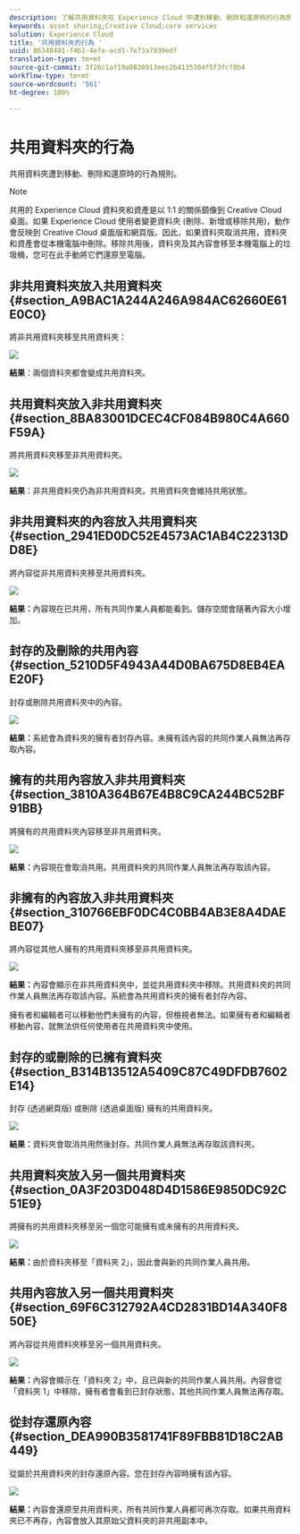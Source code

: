 ```yaml
---
description: 了解共用資料夾在 Experience Cloud 中遭到移動、刪除和還原時的行為規則。
keywords: asset sharing;Creative Cloud;core services
solution: Experience Cloud
title: '共用資料夾的行為 '
uuid: 86348401-f4b1-4efe-acd1-7e73a7030edf
translation-type: tm+mt
source-git-commit: 3f26c1af19a0838913eec2b4135304f5f3fcf0b4
workflow-type: tm+mt
source-wordcount: '561'
ht-degree: 100%

---
```



# 共用資料夾的行為

共用資料夾遭到移動、刪除和還原時的行為規則。

>[!NOTE]
>
>共用的 Experience Cloud 資料夾和資產是以 1:1 的關係鏡像到 Creative Cloud 桌面。如果 Experience Cloud 使用者變更資料夾 (刪除、新增或移除共用)，動作會反映到 Creative Cloud 桌面版和網頁版。因此，如果資料夾取消共用，資料夾和資產會從本機電腦中刪除。移除共用後，資料夾及其內容會移至本機電腦上的垃圾桶，您可在此手動將它們還原至電腦。

## 非共用資料夾放入共用資料夾 {#section_A9BAC1A244A246A984AC62660E61E0C0}

將非共用資料夾移至共用資料夾：

![](assets/01_assets_move.png)

**結果**：兩個資料夾都會變成共用資料夾。

## 共用資料夾放入非共用資料夾 {#section_8BA83001DCEC4CF084B980C4A660F59A}

將共用資料夾移至非共用資料夾。

![](assets/02_assets_move.png)

**結果**：非共用資料夾仍為非共用資料夾。共用資料夾會維持共用狀態。

## 非共用資料夾的內容放入共用資料夾 {#section_2941ED0DC52E4573AC1AB4C22313DD8E}

將內容從非共用資料夾移至共用資料夾。

![](assets/03_assets_move.png)

**結果：**&#x200B;內容現在已共用，所有共同作業人員都能看到。儲存空間會隨著內容大小增加。

## 封存的及刪除的共用內容 {#section_5210D5F4943A44D0BA675D8EB4EAE20F}

封存或刪除共用資料夾中的內容。

![](assets/04_assets_move.png)

**結果：**&#x200B;系統會為資料夾的擁有者封存內容。未擁有該內容的共同作業人員無法再存取內容。

## 擁有的共用內容放入非共用資料夾 {#section_3810A364B67E4B8C9CA244BC52BF91BB}

將擁有的共用資料夾內容移至非共用資料夾。

![](assets/05_assets_move.png)

**結果：**&#x200B;內容現在會取消共用。共用資料夾的共同作業人員無法再存取該內容。

## 非擁有的內容放入非共用資料夾 {#section_310766EBF0DC4C0BB4AB3E8A4DAEBE07}

將內容從其他人擁有的共用資料夾移至非共用資料夾。

![](assets/06_assets_move.png)

**結果：**&#x200B;內容會顯示在非共用資料夾中，並從共用資料夾中移除。共用資料夾的共同作業人員無法再存取該內容。系統會為共用資料夾的擁有者封存內容。

擁有者和編輯者可以移動他們未擁有的內容，但檢視者無法。如果擁有者和編輯者移動內容，就無法供任何使用者在共用資料夾中使用。

## 封存的或刪除的已擁有資料夾 {#section_B314B13512A5409C87C49DFDB7602E14}

封存 (透過網頁版) 或刪除 (透過桌面版) 擁有的共用資料夾。

![](assets/07_assets_move.png)

**結果：**&#x200B;資料夾會取消共用然後封存。共同作業人員無法再存取該資料夾。

## 共用資料夾放入另一個共用資料夾 {#section_0A3F203D048D4D1586E9850DC92C51E9}

將擁有的共用資料夾移至另一個您可能擁有或未擁有的共用資料夾。

![](assets/09_assets_move.png)

**結果：**&#x200B;由於資料夾移至「資料夾 2」，因此會與新的共同作業人員共用。

## 共用內容放入另一個共用資料夾 {#section_69F6C312792A4CD2831BD14A340F850E}

將內容從共用資料夾移至另一個共用資料夾。

![](assets/11_assets_move.png)

**結果：**&#x200B;內容會顯示在「資料夾 2」中，且已與新的共同作業人員共用。內容會從「資料夾 1」中移除，擁有者會看到已封存狀態，其他共同作業人員無法再存取。

## 從封存還原內容 {#section_DEA990B3581741F89FBB81D18C2AB449}

從屬於共用資料夾的封存還原內容。您在封存內容時擁有該內容。

![](assets/12_assets_move.png)

**結果：**&#x200B;內容會還原至共用資料夾，所有共同作業人員都可再次存取。如果共用資料夾已不再存，內容會放入其原始父資料夾的非共用副本中。
